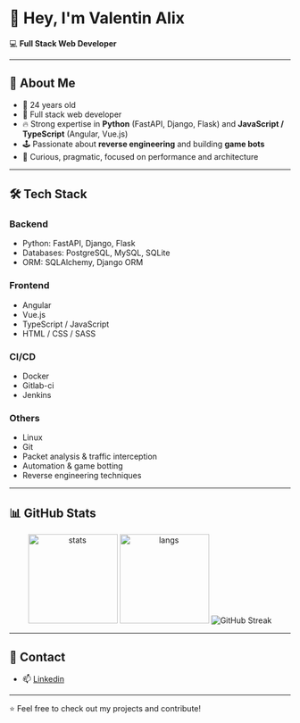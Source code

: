 # 👋 Hey, I'm Valentin Alix

💻 **Full Stack Web Developer**

---

## 🚀 About Me

- 🎂 24 years old
- 💼 Full stack web developer
- 🔥 Strong expertise in **Python** (FastAPI, Django, Flask) and **JavaScript / TypeScript** (Angular, Vue.js)
- 🕹️ Passionate about **reverse engineering** and building **game bots**
- 🎯 Curious, pragmatic, focused on performance and architecture

---

## 🛠️ Tech Stack

### Backend

- Python: FastAPI, Django, Flask
- Databases: PostgreSQL, MySQL, SQLite
- ORM: SQLAlchemy, Django ORM

### Frontend

- Angular
- Vue.js
- TypeScript / JavaScript
- HTML / CSS / SASS

### CI/CD

- Docker
- Gitlab-ci
- Jenkins

### Others

- Linux
- Git
- Packet analysis & traffic interception
- Automation & game botting
- Reverse engineering techniques

---

## 📊 GitHub Stats

<p align="center">
  <img src="https://github-readme-stats.vercel.app/api?username=Valentin-alix&show_icons=true&theme=tokyonight" alt="stats" height="160"/>
  <img src="https://github-readme-stats.vercel.app/api/top-langs/?username=Valentin-alix&layout=compact&theme=tokyonight" alt="langs" height="160"/>
  <img src="https://nirzak-streak-stats.vercel.app/?user=Valentin-alix&amp;theme=default&amp;hide_border=false" alt="GitHub Streak" />
</p>

---

## 🤝 Contact

- 📫 [Linkedin](https://www.linkedin.com/in/valentin-alix35/)

---

⭐ Feel free to check out my projects and contribute!

